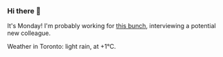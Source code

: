 ### Hi there :wave:

It's Monday! I'm probably working for [this bunch](https://github.com/kohofinancial), interviewing a potential new colleague.

Weather in Toronto: light rain, at +1°C.
